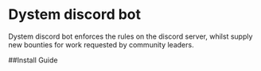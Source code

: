 Dystem discord bot
==================

Dystem discord bot enforces the rules on the discord server, whilst supply new bounties for work requested by community leaders.

##Install Guide

